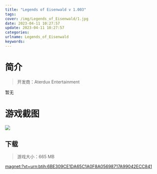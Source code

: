 ```yaml
---
title: "Legends of Eisenwald v 1.003"
tags: 
cover: /img/Legends_of_Eisenwald/1.jpg
date: 2023-04-11 10:27:57
update: 2023-04-11 10:27:57
categories: 
urlname: Legends_of_Eisenwald
keywords: 
---
```

# 简介

> 开发商：Aterdux Entertainment

暂无

# 游戏截图

![](/img/Legends_of_Eisenwald/2.jpg)


## 下载

> 游戏大小：665 MB

[magnet:?xt=urn:btih:6BE309CE1DA65C1A0F8A05698717A99042ECC841](magnet:?xt=urn:btih:6BE309CE1DA65C1A0F8A05698717A99042ECC841)